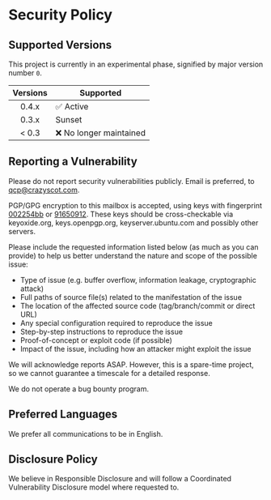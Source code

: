 # Security Policy

## Supported Versions

This project is currently in an experimental phase, signified by major version number `0`.

|  Versions  | Supported                   |
| :--------: | --------------------------- |
| 0.4.x      | :white_check_mark: Active   |
| 0.3.x      | Sunset                      |
| < 0.3      | :x:  No longer maintained   |

## Reporting a Vulnerability

Please do not report security vulnerabilities publicly.
Email is preferred, to [qcp@crazyscot.com](mailto:qcp@crazyscot.com).

PGP/GPG encryption to this mailbox is accepted, using keys with fingerprint [002254bb](.misc/002254bb.pgp) or [91650912](.misc/91650912.pgp). These keys should be cross-checkable via keyoxide.org, keys.openpgp.org, keyserver.ubuntu.com and possibly other servers.

Please include the requested information listed below (as much as you can provide) to help us better understand the nature and scope of the possible issue:

  * Type of issue (e.g. buffer overflow, information leakage, cryptographic attack)
  * Full paths of source file(s) related to the manifestation of the issue
  * The location of the affected source code (tag/branch/commit or direct URL)
  * Any special configuration required to reproduce the issue
  * Step-by-step instructions to reproduce the issue
  * Proof-of-concept or exploit code (if possible)
  * Impact of the issue, including how an attacker might exploit the issue

We will acknowledge reports ASAP. However, this is a spare-time project, so we cannot guarantee a timescale for a detailed response.

We do not operate a bug bounty program.

## Preferred Languages

We prefer all communications to be in English.

## Disclosure Policy

We believe in Responsible Disclosure and will follow a Coordinated Vulnerability Disclosure model where requested to.
